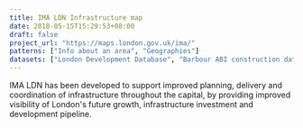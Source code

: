 ```yaml
---
title: IMA LDN Infrastructure map
date: 2018-05-15T15:29:53+08:00
draft: false
project_url: "https://maps.london.gov.uk/ima/"
patterns: ["Info about an area", "Geographies"]
datasets: ["London Development Database", "Barbour ABI construction data", "Ofcom broadband speeds", "Protected views", "Flood zones", "Sewer map", "Air quality"]
---
```


IMA LDN has been developed to support improved planning, delivery and coordination of infrastructure throughout the capital, by providing improved visibility of London's future growth, infrastructure investment and development pipeline.